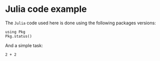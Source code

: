 # Julia code example

The `Julia` code used here is done using the following packages versions:

```@example version
using Pkg
Pkg.status()
```

And a simple task:

```@example simple_sum
2 + 2
```